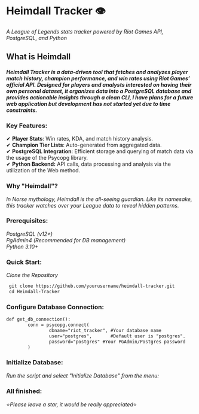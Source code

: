 # Heimdall Tracker 👁️

*A League of Legends stats tracker powered by Riot Games API, PostgreSQL, and Python*

## What is Heimdall
  #### *Heimdall Tracker is a data-driven tool that fetches and analyzes player match history, champion performance, and win rates using Riot Games’ official API. Designed for players and analysts interested on having their own personal dataset, it organizes data into a PostgreSQL database and provides actionable insights through a clean CLI, I have plans for a future web application but development has not started yet due to time constraints.*

### **Key Features:**
✔ **Player Stats**: Win rates, KDA, and match history analysis.  
✔ **Champion Tier Lists**: Auto-generated from aggregated data.  
 ✔ **PostgreSQL Integration**: Efficient storage and querying of match data via the usage of the Psycopg library.  
 ✔ **Python Backend:** API calls, data processing and analysis via the utilization of the Web method.  

### **Why "Heimdall"?**
*In Norse mythology, Heimdall is the all-seeing guardian. Like its namesake, this tracker watches over your League data to reveal hidden patterns.*

### Prerequisites:
   *PostgreSQL (v12+)*   
   *PgAdmin4 (Recommended for DB management)*  
   *Python 3.10+*   
### Quick Start:   
 *Clone the Repository*
```diff
 git clone https://github.com/yourusername/heimdall-tracker.git
 cd Heimdall-Tracker
```
### Configure Database Connection:
```diff
def get_db_connection():
        conn = psycopg.connect(
                dbname="riot_tracker", #Your database name
                user="postgres",       #Default user is "postgres".
                password="postgres" #Your PGAdmin/Postgres password
        )
```
### Initialize Database:
*Run the script and select "Initialize Database" from the menu:*
### All finished:
⭐*Please leave a star, it would be really appreciated*⭐
